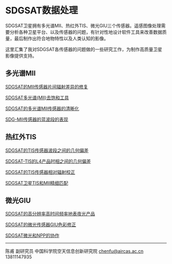 # SDGSAT数据处理

SDGSAT卫星拥有多光谱MII、热红外TIS、微光GIU三个传感器。遥感图像处理需要分析各种卫星平台、以及传感器的问题，有针对性地设计软件工具来改善数据质量，最后制作出符合地物特性以及人类认知的影像。

这里汇集了我对SDGSAT各传感器的问题做的一些研究工作，为制作高质量卫星影像提供支持。

## 多光谱MII

[SDGSAT的MII传感器片间辐射差异的修复](discuss/discuss_sdgsat_mii_section.html)

[SDGSAT多光谱(MII)去饱和工具](discuss/discuss_sdgsat_mii_deexpose.html)

[SDGSAT的多光谱MII传感器的清晰化](discuss/discuss_sdgsat_mii_sr.html)

[SDG-MII传感器的蓝波段的表现](discuss/discuss_sdgsat_mii_blue_band.html)

## 热红外TIS

[SDGSAT的TIS传感器波段之间的几何偏差](discuss/discuss_sdgsat_tis.html)

[SDGSAT-TIS的L4产品时相之间的几何偏差](discuss/discuss_sdgsat_tis_l4_geo.html)

[SDGSAT的TIS传感器相对辐射校正](discuss/discuss_sdgsat_tis_yizi.html)

[SDGSAT卫星TIS和MII精细匹配](discuss/discuss_sdgsat_tis_mii_reg.html)

## 微光GIU

[SDGSAT的高分辨率高时间频率地表夜光产品](discuss/discuss_sdgsat_giu.html)

[SDGSAT的微光传感器GIU色彩修正](discuss/discuss_sdgsat_giu_blue.html)

[SDGSAT微光和NPP的协作](discuss/discuss_sdgsat_giu_npp.html)

---

陈甫 副研究员
中国科学院空天信息创新研究院
chenfu@aircas.ac.cn
13811147935